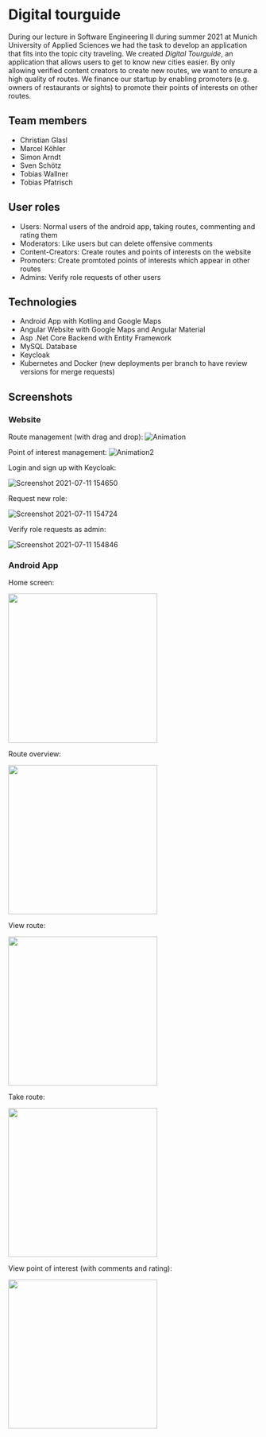 
# Digital tourguide

During our lecture in Software Engineering II during summer 2021 at Munich University of Applied Sciences we had the task to develop an application that fits into the topic city traveling.
We created *Digital Tourguide*, an application that allows users to get to know new cities easier. By only allowing verified content creators to create new routes,
we want to ensure a high quality of routes. We finance our startup by enabling promoters (e.g. owners of restaurants or sights) to promote their points of
interests on other routes.

## Team members

  * Christian Glasl
  * Marcel Köhler
  * Simon Arndt
  * Sven Schötz
  * Tobias Wallner
  * Tobias Pfatrisch

## User roles

  * Users: Normal users of the android app, taking routes, commenting and rating them
  * Moderators: Like users but can delete offensive comments
  * Content-Creators: Create routes and points of interests on the website
  * Promoters: Create promtoted points of interests which appear in other routes
  * Admins: Verify role requests of other users

## Technologies

  * Android App with Kotling and Google Maps
  * Angular Website with Google Maps and Angular Material
  * Asp .Net Core Backend with Entity Framework
  * MySQL Database
  * Keycloak
  * Kubernetes and Docker (new deployments per branch to have review versions for merge requests)

## Screenshots

### Website

Route management (with drag and drop):
![Animation](https://user-images.githubusercontent.com/10282777/125197705-152d6880-e25f-11eb-82c5-8daaf31027a1.gif)

Point of interest management:
![Animation2](https://user-images.githubusercontent.com/10282777/125197709-1d85a380-e25f-11eb-9a21-ebf36686d21f.gif)

Login and sign up with Keycloak:

![Screenshot 2021-07-11 154650](https://user-images.githubusercontent.com/10282777/125197850-9dac0900-e25f-11eb-9a4d-ca9e3ce34aca.jpg)

Request new role:

![Screenshot 2021-07-11 154724](https://user-images.githubusercontent.com/10282777/125197859-a7357100-e25f-11eb-9fac-cd1b0c4a4e91.jpg)

Verify role requests as admin:

![Screenshot 2021-07-11 154846](https://user-images.githubusercontent.com/10282777/125197868-b1f00600-e25f-11eb-85e1-78dc7f260460.jpg)

### Android App

Home screen:

<img src="https://user-images.githubusercontent.com/10282777/125197954-1ad77e00-e260-11eb-8e7c-770373f0c404.jpg" width="300">

Route overview:

<img src="https://user-images.githubusercontent.com/10282777/125197925-f8ddfb80-e25f-11eb-8271-ee6037538196.jpg" width="300">

View route:

<img src="https://user-images.githubusercontent.com/10282777/125197925-f8ddfb80-e25f-11eb-8271-ee6037538196.jpg" width="300">

Take route:

<img src="https://user-images.githubusercontent.com/10282777/125197933-01363680-e260-11eb-8123-75ca3ba9283c.jpg" width="300">

View point of interest (with comments and rating):

<img src="https://user-images.githubusercontent.com/10282777/125197942-0c896200-e260-11eb-92fc-47f57d2b1c20.jpg" width="300">



